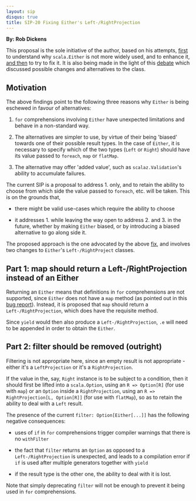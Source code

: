 ```yaml
---
layout: sip
disqus: true
title: SIP-20 Fixing Either's Left-/RightProjection
---
```


**By: Rob Dickens**

This proposal is the sole initiative of the author, based on his
attempts, [first][enhance] to understand why `scala.Either` is not more widely
used, and to enhance it, [and then][fix] to try to fix it. It is also being
made in the light of this [debate][debate] which discussed possible changes and
alternatives to the class.

## Motivation ##

The above findings point to the following three reasons why `Either` is being
eschewed in favour of alternatives:

1. `for` comprehensions involving `Either` have unexpected limitations
   and behave in a non-standard way.

2. The alternatives are simpler to use, by virtue of their being 'biased'
   towards one of their possible result types. In the case of
   `Either`, it is necessary to specify which of the two types (`Left`
   or `Right`) should have its value passed to `foreach`, `map` or
   `flatMap`.

3. The alternative may offer 'added value', such as `scalaz.Validation`'s
   ability to accumulate failures.

The current SIP is a proposal to address 1. only, and to retain the
ability to choose from which side the value passed to `foreach`,
etc. will be taken. This is on the grounds that,

* there might be valid use-cases which require the ability to choose

* it addresses 1. while leaving the way open to address 2. and 3. in
  the future, whether by making `Either` biased, or by introducing a
  biased alternative to go along side it.

The proposed approach is the one advocated by the above [fix][fix],
and involves two changes to `Either`'s `Left-/RightProject` classes.

## Part 1: map should return a Left-/RightProjection instead of an Either ##

Returning an `Either` means that definitions in `for` comprehensions
are not supported, since `Either` does not have a `map` method (as
pointed out in this [bug report][report]). Instead, it is proposed
that `map` should return a `Left-/RightProjection`, which does have the
requisite method.

Since `yield` would then also produce a `Left-/RightProjection`, `.e`
will need to be appended in order to obtain the `Either`.

## Part 2: filter should be removed (outright) ##

Filtering is not appropriate here, since an empty result is not
appropriate - either it's a `LeftProjection` or it's a
`RightProjection`.

If the value in the, say, `Right` instance is to be subject to a
condition, then it should first be lifted into a `scala.Option`, using
an `R => Option[R]` (for use with `map`) or an `Option` inside a
`RightProjection`, using an `R => RightProjection[L, Option[R]]` (for
use with `flatMap`), so as to retain the ability to deal with a
`Left` result.

The presence of the current `filter: Option[Either[...]]` has
the following negative consequences:

* uses of `if` in `for` comprehensions trigger compiler warnings that
  there is no `withFilter`

* the fact that `filter` returns an `Option` as opposed to a
  `Left-/RightProjection` is unexpected, and leads to a compilation
  error if `if` is used after multiple generators together with
  `yield`

* if the result type is the other one, the ability to deal with it
  is lost.

Note that simply deprecating `filter` will not be enough to prevent it
being used in `for` comprehensions.

  [enhance]: http://robsscala.blogspot.co.uk/2012/04/validation-without-scalaz.html
  [fix]:
  http://robsscala.blogspot.co.uk/2012/05/fixing-scalaeither-leftrightmap-returns.html
  [debate]:
  https://groups.google.com/group/scala-debate/browse_thread/thread/2bac2fe8aa6124ad?hl=en
  [report]: https://issues.scala-lang.org/browse/SI-5793
